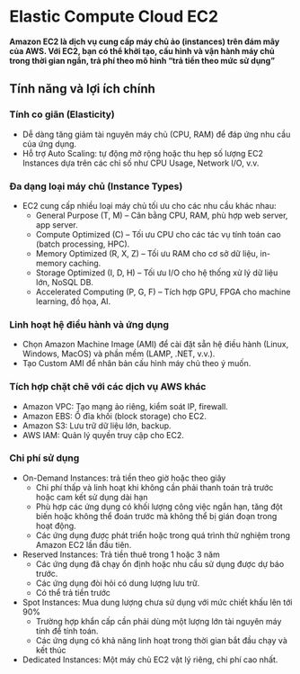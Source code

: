 # Elastic Compute Cloud EC2
**Amazon EC2 là dịch vụ cung cấp máy chủ ảo (instances) trên đám mây của AWS. Với EC2, bạn có thể khởi tạo, cấu hình và vận hành máy chủ trong thời gian ngắn, trả phí theo mô hình “trả tiền theo mức sử dụng”**
## Tính năng và lợi ích chính
### Tính co giãn (Elasticity)
- Dễ dàng tăng giảm tài nguyên máy chủ (CPU, RAM) để đáp ứng nhu cầu của ứng dụng.
- Hỗ trợ Auto Scaling: tự động mở rộng hoặc thu hẹp số lượng EC2 Instances dựa trên các chỉ số như CPU Usage, Network I/O, v.v.
### Đa dạng loại máy chủ (Instance Types)
- EC2 cung cấp nhiều loại máy chủ tối ưu cho các nhu cầu khác nhau:
  - General Purpose (T, M) – Cân bằng CPU, RAM, phù hợp web server, app server.
  - Compute Optimized (C) – Tối ưu CPU cho các tác vụ tính toán cao (batch processing, HPC).
  - Memory Optimized (R, X, Z) – Tối ưu RAM cho cơ sở dữ liệu, in-memory caching.
  - Storage Optimized (I, D, H) – Tối ưu I/O cho hệ thống xử lý dữ liệu lớn, NoSQL DB.
  - Accelerated Computing (P, G, F) – Tích hợp GPU, FPGA cho machine learning, đồ họa, AI.
### Linh hoạt hệ điều hành và ứng dụng
- Chọn Amazon Machine Image (AMI) để cài đặt sẵn hệ điều hành (Linux, Windows, MacOS) và phần mềm (LAMP, .NET, v.v.).
- Tạo Custom AMI để nhân bản cấu hình máy chủ theo ý muốn.
### Tích hợp chặt chẽ với các dịch vụ AWS khác
- Amazon VPC: Tạo mạng ảo riêng, kiểm soát IP, firewall.
- Amazon EBS: Ổ đĩa khối (block storage) cho EC2.
- Amazon S3: Lưu trữ dữ liệu lớn, backup.
- AWS IAM: Quản lý quyền truy cập cho EC2.
### Chi phí sử dụng
- On-Demand Instances: trả tiền theo giờ hoặc theo giây
  - Chi phí thấp và linh hoạt khi không cần phải thanh toán trả trước hoặc cam kết sử dụng dài hạn
  - Phù hợp các ứng dụng có khối lượng công việc ngắn hạn, tăng đột biến hoặc không thể đoán trước mà không thể bị gián đoạn trong hoạt động.
  - Các ứng dụng được phát triển hoặc trong quá trình thử nghiệm trong Amazon EC2 lần đầu tiên.
- Reserved Instances: Trả tiền thuê trong 1 hoặc 3 năm
  - Các ứng dụng đã chạy ổn định hoặc nhu cầu sử dụng được dự báo trước.
  - Các ứng dụng đòi hỏi có dung lượng lưu trữ.
  - Có thể trả tiền trước
- Spot Instances: Mua dung lượng chưa sử dụng với mức chiết khấu lên tới 90%
  - Trường hợp khẩn cấp cần phải dùng một lượng lớn tài nguyên máy tính để tính toán.
  - Các ứng dụng có khả năng linh hoạt trong thời gian bắt đầu chạy và kết thúc
- Dedicated Instances: Một máy chủ EC2 vật lý riêng, chi phí cao nhất.
